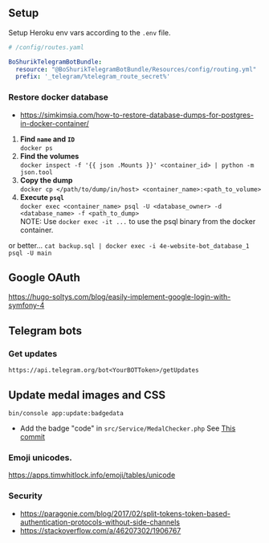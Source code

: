 ## Setup

Setup Heroku env vars according to the `.env` file.

```yaml
# /config/routes.yaml

BoShurikTelegramBotBundle:
  resource: "@BoShurikTelegramBotBundle/Resources/config/routing.yml"
  prefix: '_telegram/%telegram_route_secret%'
```

### Restore docker database

* https://simkimsia.com/how-to-restore-database-dumps-for-postgres-in-docker-container/

1. **Find `name` and `ID`**<br>`docker ps`
2. **Find the volumes**<br>`docker inspect -f '{{ json .Mounts }}' <container_id> | python -m json.tool`
3. **Copy the dump**<br>`docker cp </path/to/dump/in/host> <container_name>:<path_to_volume>`
4. **Execute `psql`**<br> `docker exec <container_name> psql -U <database_owner> -d <database_name> -f <path_to_dump>`<br>NOTE: Use `docker exec -it ...` to use the psql binary from the docker container.

or better...
`cat backup.sql | docker exec -i 4e-website-bot_database_1 psql -U main`

## Google OAuth

https://hugo-soltys.com/blog/easily-implement-google-login-with-symfony-4

## Telegram bots

### Get updates
    https://api.telegram.org/bot<YourBOTToken>/getUpdates

## Update medal images and CSS

```text
bin/console app:update:badgedata
```

* Add the badge "code" in `src/Service/MedalChecker.php`
    See [This commit](https://github.com/4e-ecuador/website-bot/commit/ec7da179a0a4b469a0307938e96e271f9bb3eaec#diff-b27ba46e8094e3228d04607361f593fe)


### Emoji unicodes.

https://apps.timwhitlock.info/emoji/tables/unicode

### Security

* https://paragonie.com/blog/2017/02/split-tokens-token-based-authentication-protocols-without-side-channels
* https://stackoverflow.com/a/46207302/1906767
